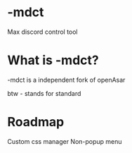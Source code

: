 # -mdct
Max discord control tool

# What is -mdct?
-mdct is a independent fork of openAsar

btw - stands for standard

# Roadmap

Custom css manager
Non-popup menu
